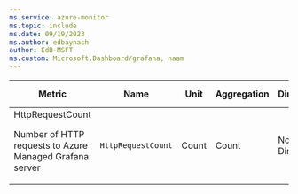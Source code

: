 ```yaml
---
ms.service: azure-monitor
ms.topic: include
ms.date: 09/19/2023
ms.author: edbaynash
author: EdB-MSFT
ms.custom: Microsoft.Dashboard/grafana, naam
---
```

  
  
|Metric|Name|Unit|Aggregation|Dimensions|Time Grains|DS Export|
|---|---|---|---|---|---|---|
|HttpRequestCount<p><p>Number of HTTP requests to Azure Managed Grafana server |`HttpRequestCount` |Count |Count |No Dimensions|PT1M |No|